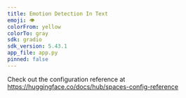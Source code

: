 ```yaml
---
title: Emotion Detection In Text
emoji: 👁
colorFrom: yellow
colorTo: gray
sdk: gradio
sdk_version: 5.43.1
app_file: app.py
pinned: false
---
```


Check out the configuration reference at https://huggingface.co/docs/hub/spaces-config-reference
